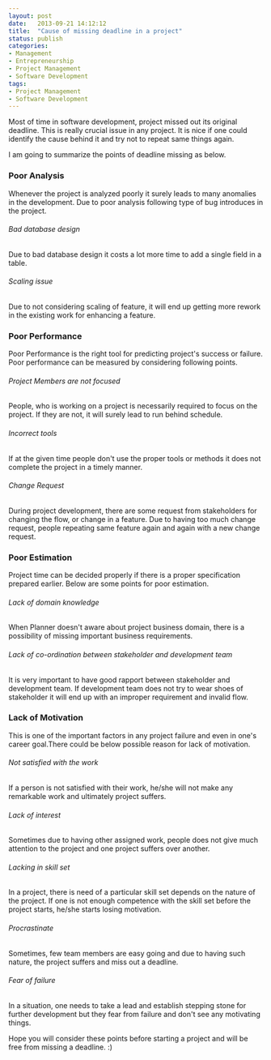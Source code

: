 ```yaml
---
layout: post
date:   2013-09-21 14:12:12
title:  "Cause of missing deadline in a project"
status: publish
categories: 
- Management
- Entrepreneurship
- Project Management
- Software Development
tags:
- Project Management
- Software Development
---
```


Most of time in software development, project missed out its original deadline. This is really crucial issue in any project. It is nice if one could identify the cause behind it and try not to repeat same things again.

I am going to summarize the points of deadline missing as below.

### Poor Analysis  ###
Whenever the project is analyzed poorly it surely leads to many anomalies in the development. Due to poor analysis following type of bug introduces in the project. 
###### Bad database design ###### 
Due to bad database design it costs a lot more time to add a single field in a table.
###### Scaling  issue ###### 
Due to not considering scaling of feature, it will end up getting more rework in the existing work for enhancing a feature.

### Poor Performance  ###
Poor Performance is the right tool for predicting project's success or failure. Poor performance can be measured by considering following points.
###### Project Members are not focused ######
People, who is working on a project is necessarily required to focus on the project. If they are not, it will surely lead to run behind schedule.
###### Incorrect tools ######
If at the given time people don't use the proper tools or methods it does not complete the project in a timely manner.
###### Change Request ######
During project development, there are some request from stakeholders for changing the flow, or change in a feature. Due to having too much change request, people repeating same feature again and again with a new change request.

### Poor Estimation  ###
Project time can be decided properly if there is a proper specification prepared earlier. Below are some points for poor estimation.
###### Lack of domain knowledge ######
When Planner doesn't aware about project business domain, there is a possibility of missing important business requirements.
###### Lack of co-ordination between stakeholder and development team ######
It is very important to have good rapport between stakeholder and development team. If development team does not try to wear shoes of stakeholder it will end up with an improper requirement and invalid flow.

### Lack of Motivation ###
This is one of the important factors in any project failure and even in one's career goal.There could be below possible reason for lack of motivation.
###### Not satisfied with the work ######
If a person is not satisfied with their work, he/she will not make any remarkable work and ultimately project suffers.
###### Lack of interest ######
Sometimes due to having other assigned work, people does not give much attention to the project and one project suffers over another.
###### Lacking in skill set ######
In a project, there is need of a particular skill set depends on the nature of the project. If one is not enough competence with the skill set before the project starts, he/she starts losing motivation.
###### Procrastinate ######
 Sometimes, few team members are easy going and due to having such nature, the project suffers and miss out a deadline.
###### Fear of failure ######
In a situation, one needs to take a lead and establish stepping stone for further development but they fear from failure and don't see any motivating things. 

Hope you will consider these points before starting a project and will be free from missing a deadline.  :)

